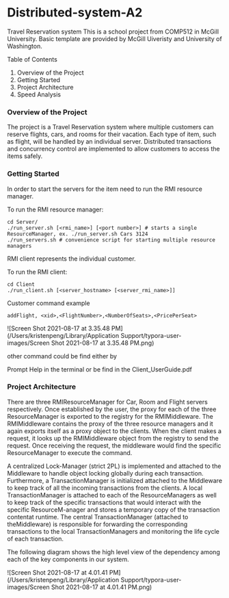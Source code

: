 # Distributed-system-A2
Travel Reservation system
This is a school project from COMP512 in McGill University. Basic template are provided by McGill Uiveristy and University of Washington.

Table of Contents

1. Overview of the Project
2. Getting Started
3. Project Architecture 
4. Speed Analysis



### Overview of the Project

The project is a Travel Reservation system where multiple customers can reserve flights, cars, and rooms for their vacation. Each type of item, such as flight, will be handled by an individual server. Distributed transactions and concurrency control are implemented to allow customers to access the items safely. 



### Getting Started

In order to start the servers for the item need to run the RMI resource manager. 

To run the RMI resource manager:

```
cd Server/
./run_server.sh [<rmi_name>] [<port number>] # starts a single ResourceManager, ex. ./run_server.sh Cars 3124 
./run_servers.sh # convenience script for starting multiple resource managers
```



RMI client represents the individual customer.

To run the RMI client:

```
cd Client
./run_client.sh [<server_hostname> [<server_rmi_name>]]
```

Customer command example

````
addFlight, <xid>,<FlightNumber>,<NumberOfSeats>,<PricePerSeat>
````

![Screen Shot 2021-08-17 at 3.35.48 PM](/Users/kristenpeng/Library/Application Support/typora-user-images/Screen Shot 2021-08-17 at 3.35.48 PM.png)

other command could be find either by 

Prompt Help in the terminal or be find in the Client_UserGuide.pdf



### Project Architecture 



There are three RMIResourceManager for Car, Room and Flight servers respectively. Once established by the user, the proxy for each of the three ResourceManager is exported to the registry for the RMIMiddleware. The RMIMiddleware contains the proxy of the three resource managers and it again exports itself as a proxy object to the clients. When the client makes a request, it looks up the RMIMiddleware object from the registry to send the request. Once receiving the request, the middleware would find the specific ResourceManager to execute the command.



A centralized Lock-Manager (strict 2PL) is implemented and attached to the Middleware to handle object locking globally during each transaction.  Furthermore, a TransactionManager is initialized attached to the Middleware to keep track of all the incoming transactions from the clients.  A local TransactionManager is attached to each of the ResourceManagers as well to keep track of the specific transactions that would interact with the specific ResourceM-anager and stores a temporary copy of the transaction contentat runtime. The central TransactionManager (attached to theMiddleware)  is  responsible  for  forwarding  the  corresponding transactions to the local TransactionManagers and monitoring the life cycle of each transaction.  

The following diagram shows  the high  level view  of the  dependency  among each of the key components in our system.

![Screen Shot 2021-08-17 at 4.01.41 PM](/Users/kristenpeng/Library/Application Support/typora-user-images/Screen Shot 2021-08-17 at 4.01.41 PM.png)

